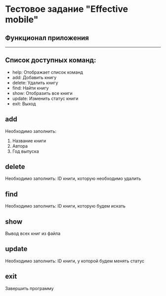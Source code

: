 Тестовое задание "Effective mobile"
============================

Функционал приложения
------
---
Список доступных команд:
--------
* help:   Отображает список команд
* add:    Добавить книгу
* delete: Удалить книгу
* find:   Найти книгу
* show:   Отобразить все книги
* update: Изменить статус книги
* exit:   Выход

add
---
Необходимо заполнить:
1. Название книги
2. Автора
3. Год выпуска

delete
---
Необходимо заполнить:
ID книги, которую необходимо удалить

find
---
Необходимо заполнить:
ID книги, которую будем искать

show
---
Вывод всех книг из файла

update
---
Необходимо заполнить:
ID книги, у которой будем менять статус

exit
---
Завершить программу
